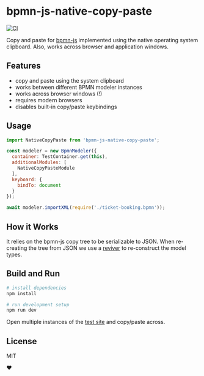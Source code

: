 # bpmn-js-native-copy-paste

[![CI](https://github.com/nikku/bpmn-js-native-copy-paste/actions/workflows/CI.yml/badge.svg)](https://github.com/nikku/bpmn-js-native-copy-paste/actions/workflows/CI.yml)

Copy and paste for [bpmn-js](https://github.com/bpmn-io/bpmn-js) implemented using the native operating system clipboard. Also, works across browser and application windows.


## Features

* copy and paste using the system clipboard
* works between different BPMN modeler instances
* works across browser windows (!)
* requires modern browsers
* disables built-in copy/paste keybindings


## Usage

```javascript
import NativeCopyPaste from 'bpmn-js-native-copy-paste';

const modeler = new BpmnModeler({
  container: TestContainer.get(this),
  additionalModules: [
    NativeCopyPasteModule
  ],
  keyboard: {
    bindTo: document
  }
});

await modeler.importXML(require('./ticket-booking.bpmn'));
```


## How it Works

It relies on the bpmn-js copy tree to be serializable to JSON. When re-creating the tree from JSON we use a [reviver](https://github.com/nikku/bpmn-js-native-copy-paste/blob/master/lib/NativeCopyPaste.js#L125) to re-construct the model types.


## Build and Run

```sh
# install dependencies
npm install

# run development setup
npm run dev
```

Open multiple instances of the [test site](http://localhost:9876/debug.html) and copy/paste across.


## License

MIT

:heart: